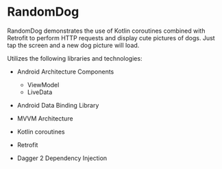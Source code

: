# RandomDog
RandomDog demonstrates the use of Kotlin coroutines combined with Retrofit to perform HTTP requests and display cute pictures of dogs. Just tap the screen and a new dog picture will load.

Utilizes the following libraries and technologies:

* Android Architecture Components
  * ViewModel
  * LiveData
  
* Android Data Binding Library

* MVVM Architecture

* Kotlin coroutines

* Retrofit

* Dagger 2 Dependency Injection
